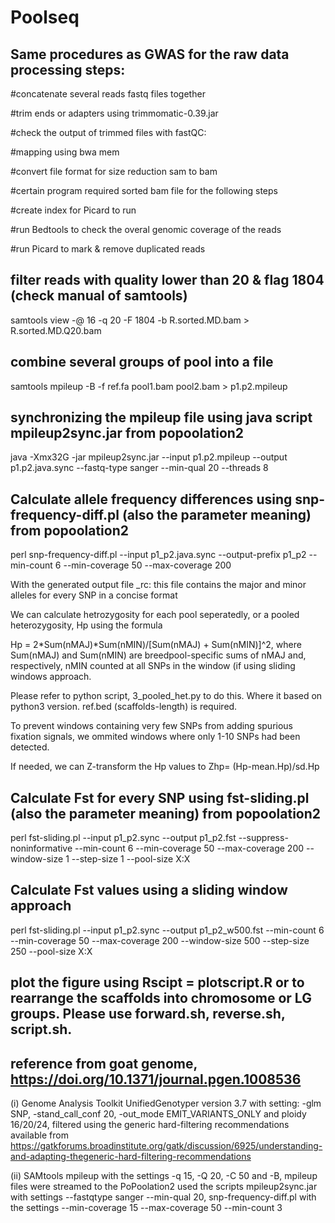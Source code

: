 # Poolseq

## Same procedures as GWAS for the raw data processing steps:

#concatenate several reads fastq files together

#trim ends or adapters using trimmomatic-0.39.jar

#check the output of trimmed files with fastQC:

#mapping using bwa mem

#convert file format for size reduction sam to bam

#certain program required sorted bam file for the following steps

#create index for Picard to run

#run Bedtools to check the overal genomic coverage of the reads

#run Picard to mark & remove duplicated reads

## filter reads with quality lower than 20 & flag 1804 (check manual of samtools)

samtools view -@ 16 -q 20 -F 1804 -b R.sorted.MD.bam > R.sorted.MD.Q20.bam 

## combine several groups of pool into a file

samtools mpileup -B -f ref.fa pool1.bam pool2.bam > p1.p2.mpileup

## synchronizing the mpileup file using java script mpileup2sync.jar from popoolation2

java -Xmx32G -jar mpileup2sync.jar --input p1.p2.mpileup --output p1.p2.java.sync --fastq-type sanger --min-qual 20 --threads 8

## Calculate allele frequency differences using snp-frequency-diff.pl (also the parameter meaning) from popoolation2 

perl snp-frequency-diff.pl --input p1_p2.java.sync --output-prefix p1_p2 --min-count 6 --min-coverage 50 --max-coverage 200

With the generated output file _rc: this file contains the major and minor alleles for every SNP in a concise format

We can calculate hetrozygosity for each pool seperatedly, or a pooled heterozygosity, Hp using the formula

Hp = 2*Sum(nMAJ)*Sum(nMIN)/[Sum(nMAJ) + Sum(nMIN)]^2, where Sum(nMAJ) and Sum(nMIN) are breedpool-specific sums of nMAJ and, respectively, nMIN counted at all SNPs in the window (if using sliding windows approach.

Please refer to python script, 3_pooled_het.py to do this. Where it based on python3 version. ref.bed (scaffolds-length) is required.

To prevent windows containing very few SNPs from adding spurious fixation signals, we ommited windows where only 1-10 SNPs had been detected.

If needed, we can Z-transform the Hp values to Zhp= (Hp-mean.Hp)/sd.Hp
 
## Calculate Fst for every SNP using fst-sliding.pl (also the parameter meaning) from popoolation2 

perl fst-sliding.pl --input p1_p2.sync --output p1_p2.fst --suppress-noninformative --min-count 6 --min-coverage 50 --max-coverage 200 --window-size 1 --step-size 1 --pool-size X:X

## Calculate Fst values using a sliding window approach

perl fst-sliding.pl --input p1_p2.sync --output p1_p2_w500.fst --min-count 6 --min-coverage 50 --max-coverage 200 --window-size 500 --step-size 250 --pool-size X:X

## plot the figure using Rscipt = plotscript.R or to rearrange the scaffolds into chromosome or LG groups. Please use forward.sh, reverse.sh, script.sh.

## reference from goat genome, https://doi.org/10.1371/journal.pgen.1008536

(i) Genome Analysis Toolkit UnifiedGenotyper version 3.7 with setting: -glm SNP, -stand_call_conf 20, -out_mode EMIT_VARIANTS_ONLY and ploidy 16/20/24, filtered using the generic hard-filtering recommendations available from https://gatkforums.broadinstitute.org/gatk/discussion/6925/understanding-and-adapting-thegeneric-hard-filtering-recommendations

(ii) SAMtools mpileup with the settings -q 15, -Q 20, -C 50 and -B, mpileup files were streamed to the PoPoolation2 used the scripts mpileup2sync.jar with settings --fastqtype sanger --min-qual 20, snp-frequency-diff.pl with the settings --min-coverage 15 --max-coverage 50 --min-count 3





